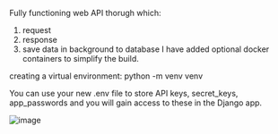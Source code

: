 Fully functioning web API thorugh which:
  1. request
  2. response
  3. save data in background to database
I have added optional docker containers to simplify the build.

creating a virtual environment:
python -m venv venv

You can use your new .env file to store API keys, secret_keys, app_passwords and you will gain access to these in the Django app.

![image](https://user-images.githubusercontent.com/86717847/226854881-5ca84fa1-6b1e-459e-a1c2-5784e3742588.png)
